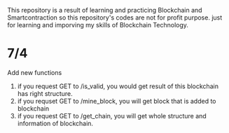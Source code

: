 This repository is a result of learning and practicing Blockchain and Smartcontraction
so this repository's codes are not for profit purpose. just for learning and imporving my skills of Blockchain Technology.

# 7/4
Add new functions
1. if you request GET to /is_valid, you would get result of this blockchain has right structure.
2. if you requset GET to /mine_block, you will get block that is added to blockchain
3. if you request GET to /get_chain, you will get whole structure and information of blockchain.